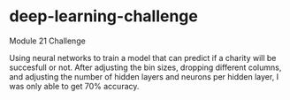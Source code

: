 # deep-learning-challenge
Module 21 Challenge

Using neural networks to train a model that can predict if a charity will be succesfull or not. After adjusting the bin sizes, dropping different columns, and adjusting the number of hidden layers and neurons per hidden layer, I was only able to get 70% accuracy.